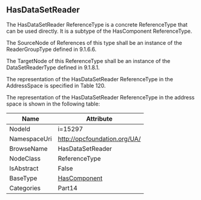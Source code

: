 <!-- objecttype -->
## HasDataSetReader
The HasDataSetReader ReferenceType is a concrete ReferenceType that can be used directly. It is a subtype of the HasComponent ReferenceType.

The SourceNode of References of this type shall be an instance of the ReaderGroupType defined in 9.1.6.6.

The TargetNode of this ReferenceType shall be an instance of the DataSetReaderType defined in 9.1.8.1.

The representation of the HasDataSetReader ReferenceType in the AddressSpace is specified in Table 120.  
<!-- end of text -->
The representation of the HasDataSetReader ReferenceType in the address space is shown in the following table:  

|Name|Attribute|
|---|---|
|NodeId|i=15297|
|NamespaceUri|http://opcfoundation.org/UA/|
|BrowseName|HasDataSetReader|
|NodeClass|ReferenceType|
|IsAbstract|False|
|BaseType|[HasComponent](../../../Part3/ReferenceTypes/HasComponent/readme.md)|
|Categories|Part14|

